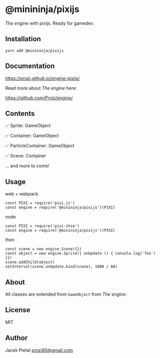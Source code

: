 # @minininja/pixijs

*The engine* with pixijs. Ready for gamedev.


## Installation

`yarn add @minininja/pixijs`


## Documentation

https://prozi.github.io/engine-pixijs/


Read more about *The engine* here:

https://github.com/Prozi/engine/


## Contents

✅ Sprite: GameObject

✅ Container: GameObject

✅ ParticleContainer: GameObject

✅ Scene: Container

... and more to come!


## Usage

web + webpack

```
const PIXI = require('pixi.js')
const engine = require('@minininja/pixijs')(PIXI)
```


node

```
const PIXI = require('pixi-shim')
const engine = require('@minininja/pixijs')(PIXI)
```


then

```
const scene = new engine.Scene({})
const object = new engine.Sprite({ onUpdate () { console.log('foo') }})
scene.addChild(object)
setInterval(scene.onUpdate.bind(scene), 1000 / 60)
```


## About

All classes are extended from `GameObject` from *The engine*.


## License

MIT


## Author

Jacek Pietal <prozi85@gmail.com>
